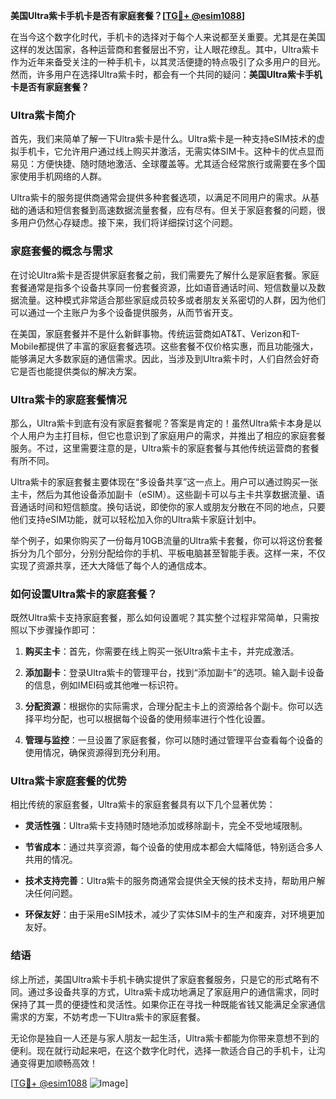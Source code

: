 **美国Ultra紫卡手机卡是否有家庭套餐？[[TG💪+ @esim1088](https://t.me/s/esim1088)]**

在当今这个数字化时代，手机卡的选择对于每个人来说都至关重要。尤其是在美国这样的发达国家，各种运营商和套餐层出不穷，让人眼花缭乱。其中，Ultra紫卡作为近年来备受关注的一种手机卡，以其灵活便捷的特点吸引了众多用户的目光。然而，许多用户在选择Ultra紫卡时，都会有一个共同的疑问：**美国Ultra紫卡手机卡是否有家庭套餐？**

### Ultra紫卡简介

首先，我们来简单了解一下Ultra紫卡是什么。Ultra紫卡是一种支持eSIM技术的虚拟手机卡，它允许用户通过线上购买并激活，无需实体SIM卡。这种卡的优点显而易见：方便快捷、随时随地激活、全球覆盖等。尤其适合经常旅行或需要在多个国家使用手机网络的人群。

Ultra紫卡的服务提供商通常会提供多种套餐选项，以满足不同用户的需求。从基础的通话和短信套餐到高速数据流量套餐，应有尽有。但关于家庭套餐的问题，很多用户仍然心存疑虑。接下来，我们将详细探讨这个问题。

### 家庭套餐的概念与需求

在讨论Ultra紫卡是否提供家庭套餐之前，我们需要先了解什么是家庭套餐。家庭套餐通常是指多个设备共享同一份套餐资源，比如语音通话时间、短信数量以及数据流量。这种模式非常适合那些家庭成员较多或者朋友关系密切的人群，因为他们可以通过一个主账户为多个设备提供服务，从而节省开支。

在美国，家庭套餐并不是什么新鲜事物。传统运营商如AT&T、Verizon和T-Mobile都提供了丰富的家庭套餐选项。这些套餐不仅价格实惠，而且功能强大，能够满足大多数家庭的通信需求。因此，当涉及到Ultra紫卡时，人们自然会好奇它是否也能提供类似的解决方案。

### Ultra紫卡的家庭套餐情况

那么，Ultra紫卡到底有没有家庭套餐呢？答案是肯定的！虽然Ultra紫卡本身是以个人用户为主打目标，但它也意识到了家庭用户的需求，并推出了相应的家庭套餐服务。不过，这里需要注意的是，Ultra紫卡的家庭套餐与其他传统运营商的套餐有所不同。

Ultra紫卡的家庭套餐主要体现在“多设备共享”这一点上。用户可以通过购买一张主卡，然后为其他设备添加副卡（eSIM）。这些副卡可以与主卡共享数据流量、语音通话时间和短信额度。换句话说，即使你的家人或朋友分散在不同的地点，只要他们支持eSIM功能，就可以轻松加入你的Ultra紫卡家庭计划中。

举个例子，如果你购买了一份每月10GB流量的Ultra紫卡套餐，你可以将这份套餐拆分为几个部分，分别分配给你的手机、平板电脑甚至智能手表。这样一来，不仅实现了资源共享，还大大降低了每个人的通信成本。

### 如何设置Ultra紫卡的家庭套餐？

既然Ultra紫卡支持家庭套餐，那么如何设置呢？其实整个过程非常简单，只需按照以下步骤操作即可：

1. **购买主卡**：首先，你需要在线上购买一张Ultra紫卡主卡，并完成激活。
   
2. **添加副卡**：登录Ultra紫卡的管理平台，找到“添加副卡”的选项。输入副卡设备的信息，例如IMEI码或其他唯一标识符。

3. **分配资源**：根据你的实际需求，合理分配主卡上的资源给各个副卡。你可以选择平均分配，也可以根据每个设备的使用频率进行个性化设置。

4. **管理与监控**：一旦设置了家庭套餐，你可以随时通过管理平台查看每个设备的使用情况，确保资源得到充分利用。

### Ultra紫卡家庭套餐的优势

相比传统的家庭套餐，Ultra紫卡的家庭套餐具有以下几个显著优势：

- **灵活性强**：Ultra紫卡支持随时随地添加或移除副卡，完全不受地域限制。
  
- **节省成本**：通过共享资源，每个设备的使用成本都会大幅降低，特别适合多人共用的情况。

- **技术支持完善**：Ultra紫卡的服务商通常会提供全天候的技术支持，帮助用户解决任何问题。

- **环保友好**：由于采用eSIM技术，减少了实体SIM卡的生产和废弃，对环境更加友好。

### 结语

综上所述，美国Ultra紫卡手机卡确实提供了家庭套餐服务，只是它的形式略有不同。通过多设备共享的方式，Ultra紫卡成功地满足了家庭用户的通信需求，同时保持了其一贯的便捷性和灵活性。如果你正在寻找一种既能省钱又能满足全家通信需求的方案，不妨考虑一下Ultra紫卡的家庭套餐。

无论你是独自一人还是与家人朋友一起生活，Ultra紫卡都能为你带来意想不到的便利。现在就行动起来吧，在这个数字化时代，选择一款适合自己的手机卡，让沟通变得更加顺畅高效！

[[TG💪+ @esim1088](https://t.me/s/esim1088) ![Image](https://i.postimg.cc/4NQfJmqS/Snipaste-2025-05-13-00-14-12.png)]